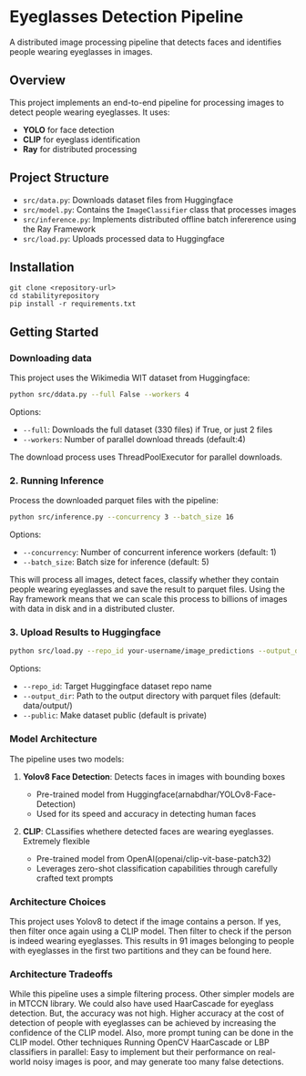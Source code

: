 # Eyeglasses Detection Pipeline

A distributed image processing pipeline that detects faces and identifies people wearing eyeglasses in images. 

## Overview

This project implements an end-to-end pipeline for processing images to detect people wearing eyeglasses. It uses:

- **YOLO** for face detection
- **CLIP** for eyeglass identification
- **Ray** for distributed processing

## Project Structure

- `src/data.py`: Downloads dataset files from Huggingface
- `src/model.py`: Contains the `ImageClassifier` class that processes images
- `src/inference.py`: Implements distributed offline batch infererence using the Ray Framework
- `src/load.py`: Uploads processed data to Huggingface

## Installation

```
git clone <repository-url>
cd stabilityrepository
pip install -r requirements.txt
```

## Getting Started

### Downloading data
This project uses the Wikimedia WIT dataset from Huggingface:

```bash
python src/ddata.py --full False --workers 4
```
Options:
- `--full`: Downloads the full dataset (330 files) if True, or just 2 files
- `--workers`: Number of parallel download threads (default:4)

The download process uses ThreadPoolExecutor for parallel downloads. 

### 2. Running Inference

Process the downloaded parquet files with the pipeline:

```bash
python src/inference.py --concurrency 3 --batch_size 16
```

Options:
- `--concurrency`: Number of concurrent inference workers (default: 1)
- `--batch_size`: Batch size for inference (default: 5)

This will process all images, detect faces, classify whether they contain people wearing eyeglasses and save the result to parquet files. Using the Ray framework means that we can scale this process to billions of images with data in disk and in a distributed cluster. 

### 3. Upload Results to Huggingface 

```bash
python src/load.py --repo_id your-username/image_predictions --output_dir data/output
```

Options:
- `--repo_id`: Target Huggingface dataset repo name
- `--output_dir`: Path to the output directory with parquet files (default: data/output/)
- `--public`: Make dataset public (default is private)

### Model Architecture

The pipeline uses two models:

1. **Yolov8 Face Detection**: Detects faces in images with bounding boxes
    - Pre-trained model from Huggingface(arnabdhar/YOLOv8-Face-Detection)
    - Used for its speed and accuracy in detecting human faces

2. **CLIP**: CLassifies whethere detected faces are wearing eyeglasses. Extremely flexible 
    - Pre-trained model from OpenAI(openai/clip-vit-base-patch32)
    - Leverages zero-shot classification capabilities through carefully crafted text prompts

### Architecture Choices

This project uses Yolov8 to detect if the image contains a person. If yes, then filter once again using a CLIP model. Then filter to check if the person is indeed wearing eyeglasses. This results in 91 images belonging to people with eyeglasses in the first two partitions and they can be found here. 

### Architecture Tradeoffs
While this pipeline uses a simple filtering process. Other simpler models are in MTCCN library. We could also have used HaarCascade for eyeglass detection. But, the accuracy was not high. Higher accuracy at the cost of detection of people with eyeglasses can be achieved by increasing the confidence of the CLIP model. Also, more prompt tuning can be done in the CLIP model. Other techniques  Running OpenCV HaarCascade or LBP classifiers in parallel: Easy to implement but their performance on real-world noisy images is poor, and may generate too many false detections.


